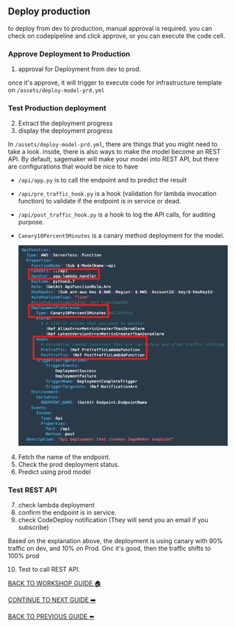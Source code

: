 ## Deploy production

to deploy from dev to production, manual approval is required. you can check on codepipeline and click approve, or you can execute the code cell.

### Approve Deployment to Production
1. approval for Deployment from dev to prod.

once it's approve, it will trigger to execute code for infrastructure template on `/assets/deploy-model-prd.yml`

### Test Production deployment
2. Extract the deployment progress
3. display the deployment progress

In `/assets/deploy-model-prd.yml`, there are things that you might need to take a look. inside, there is also ways to make the model become an REST API. By default, sagemaker will make your model into REST API, but there are configurations that would be nice to have
- `/api/app.py` is to call the endpoint and to predict the result
- `/api/pre_traffic_hook.py` is a hook (validation for lambda invocation function) to validate if the endpoint is in service or dead.
- `/api/post_traffic_hook.py` is a hook to log the API calls, for auditing purpose.
- `Canary10Percent5Minutes` is a canary method deployment for the model.

    ![](../images/Prod/3.png)
    

4. Fetch the name of the endpoint.
5. Check the prod deployment status.
6. Predict using prod model

### Test REST API
7. check lambda deployment
8. confirm the endpoint is in service.
9. check CodeDeploy notification (They will send you an email if you subscribe)

Based on the explanation above, the deployment is using canary with 90% traffic on dev, and 10% on Prod. Onc it's good, then the traffic shifts to 100% prod

10. Test to call REST API.

[BACK TO WORKSHOP GUIDE :house:](../README.md)

[CONTINUE TO NEXT GUIDE :arrow_right:](Monitor.md)

[BACK TO PREVIOUS GUIDE :arrow_left:](Dev.md)